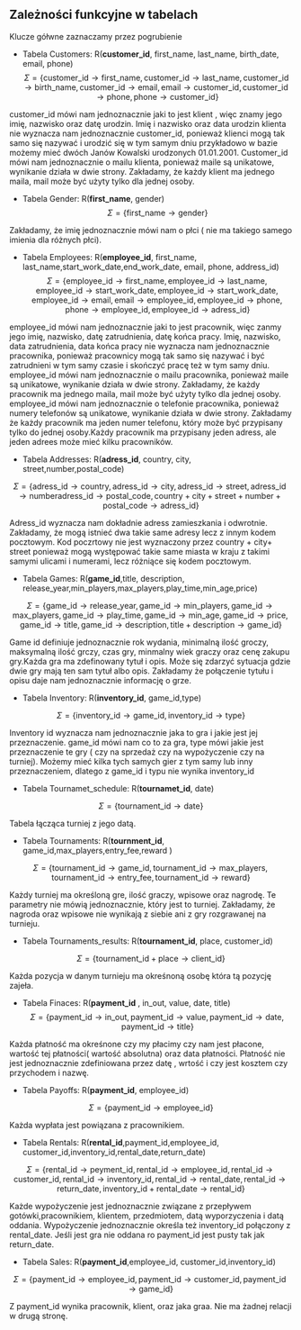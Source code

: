 
## Zależności funkcyjne w tabelach

Klucze gółwne zaznaczamy przez pogrubienie 

- Tabela Customers: R(**customer_id**, first_name, last_name, birth_date, email, phone)
 $$\Sigma = \left\{ \text{customer\_id} \to \text{first\_name}, \text{customer\_id} \to  \text{last\_name}, \text{customer\_id} \to \text{birth\_name},\text{customer\_id} \to \text{email}, \text{email} \to \text{customer\_id},\text{customer\_id} \to \text{phone}, \text{phone} \to \text{customer\_id}   \right\} $$  

customer_id mówi nam jednoznacznie jaki to jest klient , więc znamy jego imię, nazwisko oraz datę urodzin. Imię i nazwisko oraz data urodzin klienta nie wyznacza nam jednoznacznie customer_id, ponieważ klienci mogą tak samo się nazywać i urodzić się w tym samym dniu przykładowo w bazie możemy mieć dwóch Janów Kowalski urodzonych 01.01.2001. Customer_id mówi nam jednoznacznie o mailu klienta, ponieważ maile są unikatowe, wynikanie działa w dwie strony. Zakładamy, że każdy klient ma jednego maila, mail może być użyty tylko dla jednej osoby.  

 


<!-- 
- Tabela Customers_phone: R(**customer_id**, phone)
 $$\Sigma = \left\{ \text{customer\_id} \to \text{phone}, \text{phone} \to \text{customer\_id}   \right\} $$  

customer_id mówi nam jednoznacznie o telefonie klienta, ponieważ numery telefonów są unikatowe, wynikanie działa w dwie strony. Zakładamy że każdy klient ma jeden numer telefonu, który może być przypisany tylko do jednej osoby. -->

- Tabela Gender: R(**first_name**, gender)
 $$\Sigma = \left\{ \text{first\_name} \to \text{gender}   \right\} $$  

 Zakładamy, że imię jednoznacznie mówi nam o płci ( nie ma takiego samego imienia dla różnych płci).
 
- Tabela Employees: R(**employee_id**, first_name, last_name,start_work_date,end_work_date, email, phone, address_id)
 $$\Sigma = \left\{ \text{employee\_id} \to \text{first\_name}, \text{employee\_id} \to  \text{last\_name}, \text{employee\_id} \to \text{start\_work\_date}, \text{employee\_id} \to \text{start\_work\_date},\text{employee\_id} \to \text{email}, \text{email} \to \text{employee\_id}, \text{employee\_id} \to \text{phone}, \text{phone} \to \text{employee\_id} , \text{employee\_id} \to \text{adress\_id}    \right\} $$  

employee_id mówi nam jednoznacznie jaki to jest pracownik, więc zanmy jego imię, nazwisko, datę zatrudnienia, datę końca pracy. Imię, nazwisko, data zatrudnienia, data końca pracy nie wyznacza nam jednoznacznie pracownika, ponieważ pracownicy mogą tak samo się nazywać i być zatrudnieni w tym samy czasie i skończyć pracę też w tym samy dniu.  employee_id mówi nam jednoznacznie o mailu pracownika, ponieważ maile są unikatowe, wynikanie działa w dwie strony. Zakładamy, że każdy pracownik ma jednego maila, mail może być użyty tylko dla jednej osoby.
employee_id mówi nam jednoznacznie o telefonie pracownika, ponieważ numery telefonów są unikatowe, wynikanie działa w dwie strony. Zakładamy że każdy pracownik ma jeden numer telefonu, który może być przypisany tylko do jednej osoby.Każdy pracownik ma przypisany jeden adress, ale jeden adrees może mieć kilku pracowników.


<!-- - Tabela Employee_emails: R(**employee_id**, email)
 $$\Sigma = \left\{ \text{employee\_id} \to \text{email}, \text{email} \to \text{employee\_id}   \right\} $$  

employee_id mówi nam jednoznacznie o mailu pracownika, ponieważ maile są unikatowe, wynikanie działa w dwie strony. Zakładamy, że każdy pracownik ma jednego maila, mail może być użyty tylko dla jednej osoby. -->

<!-- - Tabela Employee_phone: R(**employee_id**, phone)
 $$\Sigma = \left\{ \text{employee\_id} \to \text{phone}, \text{phone} \to \text{employee\_id}   \right\} $$  

employee_id mówi nam jednoznacznie o telefonie pracownika, ponieważ numery telefonów są unikatowe, wynikanie działa w dwie strony. Zakładamy że każdy pracownik ma jeden numer telefonu, który może być przypisany tylko do jednej osoby. -->

<!-- - Tabela Employee_adress: R(**employee_id**, adress_id)
 $$\Sigma = \left\{ \text{employee\_id} \to \text{adress\_id} \right\} $$  

Każdy pracownik ma przypisany jeden adress, ale jeden adrees może mieć kilku pracowników. -->

- Tabela Addresses: R(**adress_id**, country, city, street,number,postal_code)

$$\Sigma = \left\{\text{adress\_id} \to \text{country}, \text{adress\_id} \to \text{city},\text{adress\_id} \to \text{street},\text{adress\_id} \to \text{number}\text{adress\_id} \to \text{postal\_code}, \text{country} + \text{city} +\text{street} +\text{number} + \text{postal\_code} \to \text{adress\_id} \right\}$$

Adress_id wyznacza nam dokładnie adress zamieszkania i odwrotnie. Zakładamy, że mogą istnieć dwa takie same adresy lecz z innym kodem pocztowym. Kod poczrtowy nie jest wyznaczony przez country + city+ street ponieważ mogą występować takie same miasta w kraju z takimi samymi ulicami i numerami, lecz różniące się kodem pocztowym. 


- Tabela Games: R(**game_id**,title, description, release_year,min_players,max_players,play_time,min_age,price)

$$\Sigma = \left\{ \text{game\_id} \to \text{release\_year},\text{game\_id} \to \text{min\_players},\text{game\_id} \to \text{max\_players},\text{game\_id} \to \text{play\_time}, \text{game\_id} \to \text{min\_age}, \text{game\_id} \to \text{price}, \text{game\_id} \to \text{title},\text{game\_id} \to \text{description},\text{title} + \text{description} \to \text{game\_id} \right\}$$

Game id definiuje jednoznacznie rok wydania, minimalną ilość groczy, maksymalną ilość grczy, czas gry, minmalny wiek graczy oraz cenę zakupu gry.Każda gra ma zdefinowany tytuł i opis. Może się zdarzyć sytuacja gdzie dwie gry mają ten sam tytuł albo opis. Zakładamy że połączenie tytułu i opisu daje nam jednoznacznie informację o grze.

<!-- - Tabela Games_title: R(**game_id**, title, description)
 $$\Sigma = \left\{ \text{game\_id} \to \text{title},\text{game\_id} \to \text{description},\text{title} + \text{description} \to \text{game\_id} \right\} $$

Każda gra ma zdefinowany tytuł i opis. Może się zdarzyć sytuacja gdzie dwie gry mają ten sam tytuł albo opis. Zakładamy że połączenie tytułu i opisu daje nam jednoznacznie informację o grze. -->

- Tabela Inventory: R(**inventory_id**, game_id,type)

$$ \Sigma = \left\{ \text{inventory\_id} \to \text{game\_id} , \text{inventory\_id} \to \text{type} \right\} $$

Inventory id wyznacza nam jednoznacznie jaka to gra i jakie jest jej przeznaczenie. game_id mówi nam co to za gra, type mówi jakie jest przeznaczenie te gry ( czy na sprzedaż czy na wypożyczenie czy na turniej). Możemy mieć kilka tych samych gier z tym samy lub inny przeznaczeniem, dlatego z game_id i typu nie wynika inventory_id


- Tabela Tournamet_schedule: R(**tournamet_id**, date)

$$ \Sigma = \left\{ \text{tournament\_id} \to \text{date} \right\} $$

Tabela łącząca turniej z jego datą. 

- Tabela Tournaments: R(**tournment_id**, game_id,max_players,entry_fee,reward )

$$ \Sigma = \left\{ \text{tournament\_id} \to \text{game\_id}, \text{tournament\_id} \to \text{max\_players},\text{tournament\_id} \to \text{entry\_fee}, \text{tournament\_id} \to \text{reward} \right\} $$

Każdy turniej ma określoną gre, ilość graczy, wpisowe oraz nagrodę. Te parametry nie mówią jednoznacznie, który jest to turniej. Zakładamy, że nagroda oraz wpisowe nie wynikają z siebie ani z gry rozgrawanej na turnieju.

- Tabela Tournaments_results: R(**tournament_id**, place, customer_id)

$$ \Sigma = \left\{ \text{tournament\_id} + \text{place} \to \text{client\_id} \right\} $$

Każda pozycja w danym turnieju ma okreśnoną osobę która tą pozycję zajeła. 

- Tabela Finaces: R(**payment_id** , in_out, value, date, title)
$$ \Sigma = \left\{ \text{payment\_id} \to \text{in\_out}, \text{payment\_id} \to \text{value},\text{payment\_id} \to \text{date}, \text{payment\_id} \to \text{title} \right\} $$

Każda płatność ma okreśnone czy my płacimy czy nam jest płacone, wartość tej  płatności( wartość absolutna) oraz data płatności. Płatność nie jest jednoznacznie zdefiniowana przez datę , wrtość i czy jest kosztem czy przychodem i nazwę.

- Tabela Payoffs: R(**payment_id**, employee_id)

$$ \Sigma = \left\{ \text{payment\_id} \to \text{employee\_id}  \right\} $$

Każda wypłata jest powiązana z pracownikiem.


- Tabela Rentals: R(**rental_id**,payment_id,employee_id, customer_id,inventory_id,rental_date,return_date)

$$ \Sigma = \left\{\text{rental\_id} \to \text{peyment\_id}, \text{rental\_id} \to \text{employee\_id},\text{rental\_id} \to \text{customer\_id},\text{rental\_id} \to \text{inventory\_id},\text{rental\_id} \to \text{rental\_date},\text{rental\_id} \to \text{return\_date}, \text{inventory\_id}+ \text{rental\_date} \to \text{rental\_id}   \right\} $$

Każde wypożyczenie jest jednoznacznie związane z przepływem gotówki,pracownikiem, klientem, przedmiotem, datą wyporzyczenia i datą oddania. Wypożyczenie jednoznacznie określa też inventory_id połączony z rental_date. Jeśli jest gra nie oddana ro payment_id jest pusty tak jak return_date.


- Tabela Sales: R(**payment_id**,employee_id, customer_id,inventory_id)

$$ \Sigma = \left\{ \text{payment\_id} \to \text{employee\_id},\text{payment\_id} \to \text{customer\_id},\text{payment\_id} \to \text{game\_id}   \right\} $$

Z payment_id wynika pracownik, klient, oraz jaka graa. Nie ma żadnej relacji w drugą stronę.







